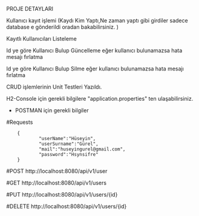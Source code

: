 PROJE DETAYLARI

Kullanıcı kayıt işlemi
(Kaydı Kim Yaptı,Ne zaman yaptı gibi girdiler sadece database e gönderildi oradan bakabilirsiniz. )

Kayıtlı Kullanıcıları Listeleme

Id ye göre Kullanıcı Bulup Güncelleme eğer kullanıcı bulunamazsa hata mesajı fırlatma

Id ye göre Kullanıcı Bulup Silme eğer kullanıcı bulunamazsa hata mesajı fırlatma

CRUD işlemlerinin Unit Testleri Yazıldı.

H2-Console için gerekli bilgilere "application.properties" ten ulaşabilirsiniz. 

 - POSTMAN için gerekli bilgiler

#Requests

        {
                "userName":"Hüseyin",
                "userSurname":"Gürel",
                "mail":"huseyingurel@gmail.com",
                "password":"Hsynsifre"        
        }

#POST   http://localhost:8080/api/v1/user

#GET    http://localhost:8080/api/v1/users

#PUT    http://localhost:8080/api/v1/users/{id}
        
#DELETE http://localhost:8080/api/v1/users/{id}


